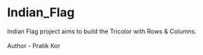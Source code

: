 # Indian_Flag

Indian Flag project aims to build the Tricolor with Rows & Columns.
<br><br>
Author - Pratik Kor
